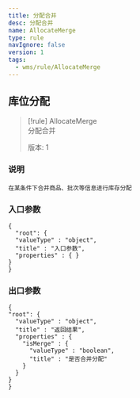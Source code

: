 ```yaml
---
title: 分配合并
desc: 分配合并
name: AllocateMerge
type: rule
navIgnore: false
version: 1
tags:
  - wms/rule/AllocateMerge
---
```


## 库位分配  
>[!rule] AllocateMerge  
> 分配合并  
>   
> 版本: 1 
  
### 说明  
```text
在某条件下合并商品、批次等信息进行库存分配
```

### 入口参数
```beanSchema
{
  "root": {
  "valueType" : "object",
  "title" : "入口参数",
  "properties" : { }
}
}
```
### 出口参数
```beanSchema
{
"root": {
  "valueType" : "object",
  "title" : "返回结果",
  "properties" : {
    "isMerge" : {
      "valueType" : "boolean",
      "title" : "是否合并分配"
    }
  }
}
}
```

